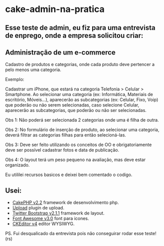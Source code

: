 cake-admin-na-pratica
======================

## Esse teste de admin, eu fiz para uma entrevista de enprego, onde a empresa solicitou criar:

## Administração de um e-commerce
Cadastro de produtos e categorias, onde cada produto deve pertencer a pelo menos uma categoria.

Exemplo:

Cadastrar um iPhone, que estará na categoria Telefonia > Celular > Smartphone. Ao selecionar uma categoria (ex: Informática, Materiais de escritório, Móveis...), aparecerão as subcategorias (ex: Celular, Fixo, Voip) que poderão ou não serem selecionadas, caso selecione Celular, aparecerão as subcategorias, que poderão ou não ser selecionadas. 

Obs 1: Não poderá ser selecionada 2 categorias onde uma é filha de outra. 

Obs 2: No formulário de inserção de produto, ao selecionar uma categoria, deverá filtrar as categorias filhas para então selecioná-las.

Obs 3: Deve ser feito utilizando os conceitos de OO e obrigatoriamente deve ser possível cadastrar fotos e data de publicação.

Obs 4: O layout terá um peso pequeno na avaliação, mas deve estar organizado.



Eu utililei recursos basicos e deixei bem comentado o codigo.

## Usei:
* [CakePHP v2.2](https://github.com/cakephp/cakephp) framework de desenvolvimento php.
* [Upload](http://github.com/josegonzalez/upload) plugin de upload.
* [Twitter Bootstrap v2.1.1](https://github.com/twitter/bootstrap) framework de layout.
* [Font Awesome v3.0](http://fortawesome.github.com/Font-Awesome/) font para icones.
* [CKEditor v4](http://ckeditor.com/) editor WYSIWYG.

PS. Fui desqualicado da entrevista pois não conseguirar rodar esse teste! (rs)



